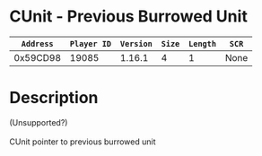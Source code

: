 # CUnit - Previous Burrowed Unit

| `Address` | `Player ID` | `Version` | `Size` | `Length` | `SCR` |
| ---------- | ----------- | --------- | ------ | -------- | ---- |
| 0x59CD98 | 19085 | 1.16.1 | 4 | 1 | None |

# Description

(Unsupported?)<br><br>CUnit pointer to previous burrowed unit